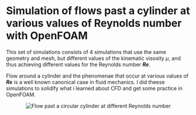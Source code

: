 <h1>Simulation of flows past a cylinder at various values of Reynolds number with OpenFOAM</h1>

This set of simulations consists of 4 simulations that use the same geometry and mesh, but different values of the kinematic visosity $\mu$\, and thus achieving different values for the Reynolds number <strong><em>Re</em></strong>.

Flow around a cylinder and the phenomenae that occur at various values of <strong><em>Re</em></strong> is a well known canonical case in fluid mechanics. I did theese simulations to solidify what i learned about CFD and get some practice in OpenFOAM.

<p align="center">
  <img src="https://www.researchgate.net/publication/282655240/figure/fig11/AS:667644030107653@1536190149567/1-Flow-past-a-circular-cylinder-at-different-Reynolds-number.ppm" alt="Flow past a circular cylinder at different Reynolds number"/>
</p>


